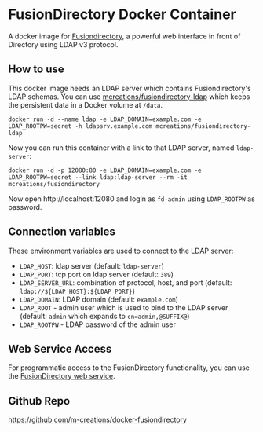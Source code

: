 FusionDirectory Docker Container
================================

A docker image for [Fusiondirectory](http://fusiondirectory.org), a
powerful web interface in front of Directory using LDAP v3 protocol.

How to use
----------

This docker image needs an LDAP server which contains
Fusiondirectory's LDAP schemas. You can use
[mcreations/fusiondirectory-ldap](https://hub.docker.com/r/mcreations/fusiondirectory-ldap)
which keeps the persistent data in a Docker volume at `/data`.

```
docker run -d --name ldap -e LDAP_DOMAIN=example.com -e LDAP_ROOTPW=secret -h ldapsrv.example.com mcreations/fusiondirectory-ldap
```

Now you can run this container with a link to that LDAP server, named `ldap-server`:

```
docker run -d -p 12080:80 -e LDAP_DOMAIN=example.com -e LDAP_ROOTPW=secret --link ldap:ldap-server --rm -it mcreations/fusiondirectory
```

Now open http://localhost:12080 and login as `fd-admin` using `LDAP_ROOTPW` as password.

Connection variables
--------------------

These environment variables are used to connect to the LDAP server:

* `LDAP_HOST`: ldap server (default: `ldap-server`)
* `LDAP_PORT`: tcp port on ldap server (default: `389`)
* `LDAP_SERVER_URL`: combination of protocol, host, and port (default: `ldap://${LDAP_HOST}:${LDAP_PORT}`)
* `LDAP_DOMAIN`: LDAP domain (default: `example.com`)
* `LDAP_ROOT` - admin user which is used to bind to the LDAP server (default: `admin` which expands to `cn=admin,@SUFFIX@`)
* `LDAP_ROOTPW` - LDAP password of the admin user

Web Service Access
------------------

For programmatic access to the FusionDirectory functionality, you can
use the [FusionDirectory web service](http://documentation.fusiondirectory.org/en/documentation/plugin/webservice_plugin).


Github Repo
-----------

https://github.com/m-creations/docker-fusiondirectory

